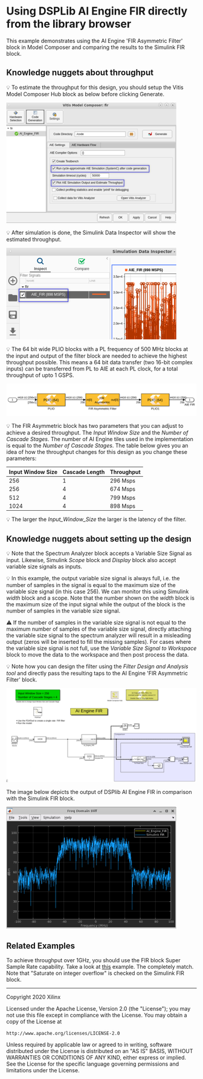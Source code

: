 # Using DSPLib AI Engine FIR directly from the library browser

This example demonstrates using the AI Engine 'FIR Asymmetric Filter' block in Model Composer and comparing the results to the Simulink FIR block.

## Knowledge nuggets about throughput
:bulb: To estimate the throughput for this design, you should setup the Vitis Model Composer Hub block as below before clicking Generate. 

<img src="images/hub.png" width="450"/>

:bulb: After simulation is done, the Simulink Data Inspector will show the estimated throughput.

<img src="images/data_inspector.png" width="450"/>

:bulb: The 64 bit wide PLIO blocks with a PL frequency of 500 MHz blocks at the input and output of the filter block are needed to achieve the highest throughput possible. This means a 64 bit data transfer (two 16-bit complex inputs) can be transferred from PL to AIE at each PL clock, for a total throughput of upto 1 GSPS.

<img src="images/plio.png" width="650"/>

:bulb: The FIR Asymmetric block has two parameters that you can adjust to achieve a desired throughput. The _Input Window Size_ and the _Number of Cascade Stages_. The number of AI Engine tiles used in the implementation is equal to the _Number of Cascade Stages_. The table below gives you an idea of how the throughput changes for this design as you change these parameters:

| Input Window Size | Cascade Length | Throughput |
|-------------------|----------------|------------|
|256|1|296 Msps|
|256|4|674 Msps|
|512|4|799 Msps|
|1024|4|898 Msps|

:bulb: The larger the _Input_Window_Size_ the larger is the latency of the filter.

## Knowledge nuggets about setting up the design

:bulb: Note that the Spectrum Analyzer block accepts a Variable Size Signal as input. Likewise, Simulink *Scope* block and *Display* block also accept variable size signals as inputs. 

:bulb: In this example, the output variable size signal is always full, i.e. the number of samples in the signal is equal to the maximum size of the variable size signal (in this case 256). We can monitor this using Simulink *width* block and a scope. Note that the number shown on the *width* block is the maximum size of the input signal while the output of the block is the number of samples in the variable size signal. 

:warning: If the number of samples in the variable size signal is not equal to the maximum number of samples of the variable size signal, directly attaching the variable size signal to the spectrum analyzer will result in a misleading output (zeros will be inserted to fill the missing samples). For cases where the variable size signal is not full, use the *Variable Size Signal to Workspace* block to move the data to the workspace and then post process the data. 

:bulb: Note how you can design the filter using the *Filter Design and Analysis tool* and directly pass the resulting taps to the AI Engine 'FIR Asymmetric Filter' block. 

![](images/screen_shot.PNG)

The image below depicts the output of DSPlib AI Engine FIR in comparison with the Simulink FIR block.

<img src="images/output.PNG" width="450"/>

## Related Examples

To achieve throughput over 1GHz, you should use the FIR block Super Sample Rate capability. Take a look at [this](../fir_ssr/README.md) example. The completely match. Note that "Saturate on integer overflow" is checked on the Simulink FIR block.


------------
Copyright 2020 Xilinx

Licensed under the Apache License, Version 2.0 (the "License");
you may not use this file except in compliance with the License.
You may obtain a copy of the License at

    http://www.apache.org/licenses/LICENSE-2.0

Unless required by applicable law or agreed to in writing, software
distributed under the License is distributed on an "AS IS" BASIS,
WITHOUT WARRANTIES OR CONDITIONS OF ANY KIND, either express or implied.
See the License for the specific language governing permissions and
limitations under the License.
